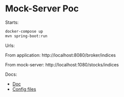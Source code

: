 # Mock-Server Poc

Starts:

```sh
docker-compose up
mvn spring-boot:run
```

Urls:

From application: http://localhost:8080/broker/indices

From mock-server: http://localhost:1080/stocks/indices


Docs:
* [Doc](https://www.mock-server.com/#what-is-mockserver)
* [Config files](https://github.com/mock-server/mockserver/tree/master/helm/mockserver-config/static)